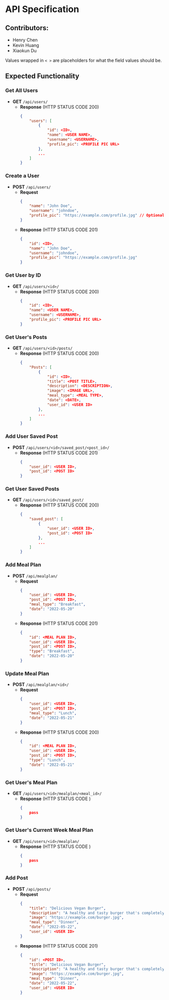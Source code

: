 # API Specification

## Contributors:
- Henry Chen
- Kevin Huang
- Xiaokun Du

Values wrapped in `< >` are placeholders for what the field values should be. 

## Expected Functionality

### Get All Users
- **GET** `/api/users/`
  - **Response** (HTTP STATUS CODE 200)
    ```json
    {
        "users": [
            {
                "id": <ID>,
                "name": <USER NAME>,
                "username": <USERNAME>,
                "profile_pic": <PROFILE PIC URL>
            },
            ...
        ]
    }
    ```

### Create a User
- **POST** `/api/users/`
  - **Request**
    ```json
    {
        "name": "John Doe",
        "username": "johndoe",
        "profile_pic": "https://example.com/profile.jpg" // Optional
    }
    ```
  - **Response** (HTTP STATUS CODE 201)
    ```json
    {
        "id": <ID>,
        "name": "John Doe",
        "username": "johndoe",
        "profile_pic": "https://example.com/profile.jpg"
    }
    ```

### Get User by ID
- **GET** `/api/users/<id>/`
  - **Response** (HTTP STATUS CODE 200)
    ```json
    {
        "id": <ID>,
        "name": <USER NAME>,
        "username": <USERNAME>,
        "profile_pic": <PROFILE PIC URL>
    }
    ```

### Get User's Posts
- **GET** `/api/users/<id>/posts/`
  - **Response** (HTTP STATUS CODE 200)
    ```json
    {
        "Posts": [
            {
                "id": <ID>,
                "title": <POST TITLE>,
                "description": <DESCRIPTION>,
                "image": <IMAGE URL>,
                "meal_type": <MEAL TYPE>,
                "date": <DATE>,
                "user_id": <USER ID>
            },
            ...
        ]
    }
    ```

### Add User Saved Post
- **POST** `/api/users/<id>/saved_post/<post_id>/`
  - **Response** (HTTP STATUS CODE 201)
    ```json
    {
        "user_id": <USER ID>,
        "post_id": <POST ID>
    }
    ```

### Get User Saved Posts
- **GET** `/api/users/<id>/saved_post/`
  - **Response** (HTTP STATUS CODE 200)
    ```json
    {
        "saved_post": [
            {
                "user_id": <USER ID>,
                "post_id": <POST ID>
            },
            ...
        ]
    }
    ```

### Add Meal Plan
- **POST** `/api/mealplan/`
  - **Request**
    ```json
    {
        "user_id": <USER ID>,
        "post_id": <POST ID>,
        "meal_type": "Breakfast",
        "date": "2022-05-20"
    }
    ```
  - **Response** (HTTP STATUS CODE 201)
    ```json
    {
        "id": <MEAL PLAN ID>,
        "user_id": <USER ID>,
        "post_id": <POST ID>,
        "type": "Breakfast",
        "date": "2022-05-20"
    }
    ```

### Update Meal Plan
- **POST** `/api/mealplan/<id>/`
  - **Request**
    ```json
    {
        "user_id": <USER ID>,
        "post_id": <POST ID>,
        "meal_type": "Lunch",
        "date": "2022-05-21"
    }
    ```
  - **Response** (HTTP STATUS CODE 200)
    ```json
    {
        "id": <MEAL PLAN ID>,
        "user_id": <USER ID>,
        "post_id": <POST ID>,
        "type": "Lunch",
        "date": "2022-05-21"
    }
    ```
    
### Get User's Meal Plan
- **GET** `/api/users/<id>/mealplan/<meal_id>/`
  - **Response** (HTTP STATUS CODE )
    ```json
    {
        pass
    }
    ```

### Get User's Current Week Meal Plan
- **GET** `/api/users/<id>/mealplan/`
  - **Response** (HTTP STATUS CODE )
    ```json
    {
        pass
    }
    ```


### Add Post
- **POST** `/api/posts/`
  - **Request**
    ```json
    {
        "title": "Delicious Vegan Burger",
        "description": "A healthy and tasty burger that's completely vegan!",
        "image": "https://example.com/burger.jpg",
        "meal_type": "Dinner",
        "date": "2022-05-22",
        "user_id": <USER ID>
    }
    ```
  - **Response** (HTTP STATUS CODE 201)
    ```json
    {
        "id": <POST ID>,
        "title": "Delicious Vegan Burger",
        "description": "A healthy and tasty burger that's completely vegan!",
        "image": "https://example.com/burger.jpg",
        "meal_type": "Dinner",
        "date": "2022-05-22",
        "user_id": <USER ID>
    }
    ```
